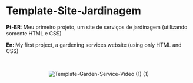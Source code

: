 # Template-Site-Jardinagem

<p> <strong>Pt-BR: </strong> Meu primeiro projeto, um site de serviços de jardinagem (utilizando somente HTML e CSS)</p>
<p> <strong>En: </strong>My first project, a gardening services website (using only HTML and CSS)</p>
<br>
  <div align="center">
  
  ![Template-Garden-Service-Video (1) (1)](https://user-images.githubusercontent.com/100950151/159746322-8f14735b-a1a1-4244-a270-9b269307c1f2.gif)
  
  </div>
